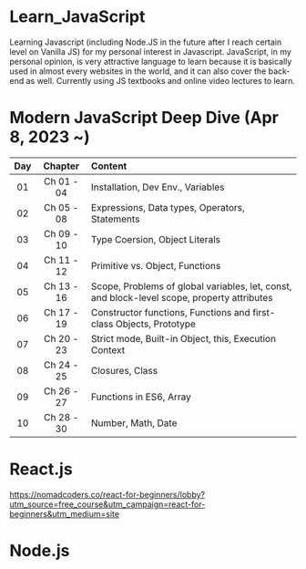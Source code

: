 # Learn_JavaScript

Learning Javascript (including Node.JS in the future after I reach certain level on Vanilla JS) for my personal interest in Javascript.
JavaScript, in my personal opinion, is very attractive language to learn because it is basically used in almost every websites in the world, and it can also cover the back-end as well. 
Currently using JS textbooks and online video lectures to learn.

# Modern JavaScript Deep Dive (Apr 8, 2023 ~)

| Day      | Chapter | Content     |
| :---:        |    :----:   |         :--- |
| 01      | Ch 01 - 04       | Installation, Dev Env., Variables   |
| 02      | Ch 05 - 08       | Expressions, Data types, Operators, Statements   |
| 03      | Ch 09 - 10       | Type Coersion, Object Literals |
| 04      | Ch 11 - 12       | Primitive vs. Object, Functions |
| 05      | Ch 13 - 16       | Scope, Problems of global variables, let, const, and block-level scope, property attributes |
| 06      | Ch 17 - 19       | Constructor functions, Functions and first-class Objects, Prototype |
| 07      | Ch 20 - 23       | Strict mode, Built-in Object, this, Execution Context |
| 08      | Ch 24 - 25       | Closures, Class  |
| 09      | Ch 26 - 27       | Functions in ES6, Array |
| 10      | Ch 28 - 30       | Number, Math, Date |

# React.js
https://nomadcoders.co/react-for-beginners/lobby?utm_source=free_course&utm_campaign=react-for-beginners&utm_medium=site

# Node.js
